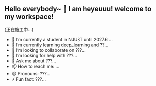 ## Hello everybody~ 👋 I am heyeuuu! welcome to my workspace!
(正在施工中...)

- 🔭 I’m currently a student in NJUST until 2027.6 ...
- 🌱 I’m currently learning deep_learning and ??...
- 👯 I’m looking to collaborate on ???...
- 🤔 I’m looking for help with ???...
- 💬 Ask me about ???...
- 📫 How to reach me: ...
- 😄 Pronouns: ???...
- ⚡ Fun fact: ???...

